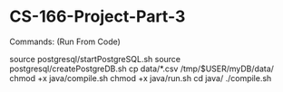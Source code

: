# CS-166-Project-Part-3

Commands: (Run From Code)

source postgresql/startPostgreSQL.sh
source postgresql/createPostgreDB.sh
cp data/*.csv /tmp/$USER/myDB/data/
chmod +x java/compile.sh
chmod +x java/run.sh
cd java/
./compile.sh
